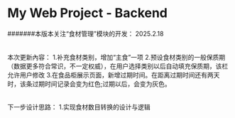 # My Web Project - Backend

#######本版本关注“食材管理”模块的开发：
2025.2.18
######
本次更新內容：
1.补充食材类别，增加“主食”一项
2.预设食材类别的一般保质期（数据更多符合常识，不一定权威），在用户选择类别以后自动填充保质期，该栏允许用户修改
3.在食品柜展示页面，新增过期时间。在距离过期时间还有两天时，该条过期时间记录会变为红色;过期以后，会变为灰色。

######
下一步设计思路：
1.实现食材数目转换的设计与逻辑

